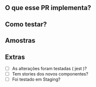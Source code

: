## O que esse PR implementa?

<!-- Descreva aqui o que esse PR faz -->

## Como testar?

<!-- Descreva aqui como podemos testar suas alterações, pode ser bem generalista
 Ex: Entre em /feed e clique no botão de like, deve alterar a cor do botão -->

## Amostras

<!-- Coloque aqui qualquer imagem/gif que possa ajudar a visualizar suas implementações -->

## Extras

<!-- Essa parte é para controle do que foi feito e pode mudar de projeto para projeto. Peça para seu coordenador altera-las caso não usá-las -->

<!-- Coloque um 'x' no meio dos colchetes( [] ) para marcar o que foi feito: Ex [x] -->

-   [ ] As alterações foram testadas ( jest )?
-   [ ] Tem stories dos novos componentes?
-   [ ] Foi testado em Staging?

<!-- Seja breve, evite gastar mais de 5 minutos escrevendo esse PR. Caso achar que não tem necessidade alguns desse parâmetros pode apaga-los do PR. -->
